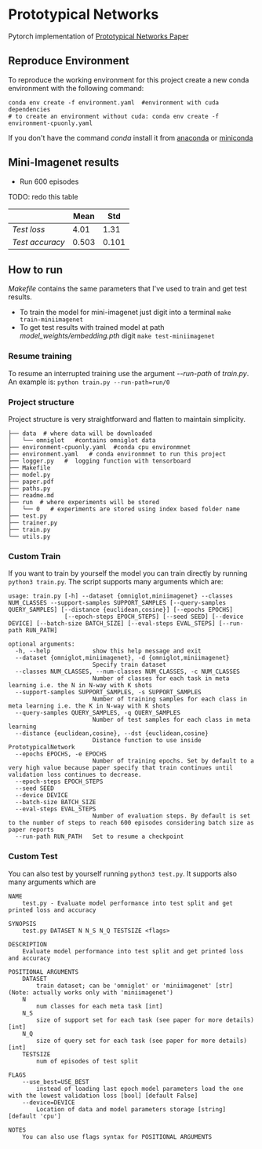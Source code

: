 # Prototypical Networks
Pytorch implementation of [Prototypical Networks Paper](https://arxiv.org/abs/1703.05175)
## Reproduce Environment

To reproduce the working environment for this project 
create a new conda environment with the following command:

    conda env create -f environment.yaml  #environment with cuda dependencies
    # to create an environment without cuda: conda env create -f environment-cpuonly.yaml

If you don't have the command _conda_ install it  from
[anaconda](https://www.anaconda.com/) or [miniconda](https://conda.io/miniconda.html)

## Mini-Imagenet results

- Run 600 episodes

TODO: redo this table 


|   |Mean|Std| 
|---|---|---|
|_Test loss_|4.01|1.31|
|_Test accuracy_|0.503|0.101|

## How to run
_Makefile_ contains the same parameters that I've used to train and get test results. <br>
- To train the model for mini-imagenet just digit into a terminal `make train-miniimagenet`
- To get test results with trained model at path _model_weights/embedding.pth_ digit `make test-miniimagenet`

### Resume training

To resume an interrupted training use the argument _--run-path_ of _train.py_. 
An example is: `python train.py --run-path=run/0`

### Project structure

Project structure is very straightforward and flatten to maintain simplicity.

    ├── data  # where data will be downloaded
    │   └── omniglot   #contains omniglot data
    ├── environment-cpuonly.yaml  #conda cpu environmnet
    ├── environment.yaml   # conda environmnet to run this project
    ├── logger.py   #  logging function with tensorboard
    ├── Makefile   
    ├── model.py
    ├── paper.pdf
    ├── paths.py
    ├── readme.md
    ├── run  # where experiments will be stored 
    │   └── 0   # experiments are stored using index based folder name
    ├── test.py
    ├── trainer.py
    ├── train.py
    └── utils.py


### Custom Train 
If you want to train by yourself the model you can train directly by running `python3 train.py`.
The script supports many arguments which are:
    
    usage: train.py [-h] --dataset {omniglot,miniimagenet} --classes NUM_CLASSES --support-samples SUPPORT_SAMPLES [--query-samples QUERY_SAMPLES] [--distance {euclidean,cosine}] [--epochs EPOCHS]
                    [--epoch-steps EPOCH_STEPS] [--seed SEED] [--device DEVICE] [--batch-size BATCH_SIZE] [--eval-steps EVAL_STEPS] [--run-path RUN_PATH]
    
    optional arguments:
      -h, --help            show this help message and exit
      --dataset {omniglot,miniimagenet}, -d {omniglot,miniimagenet}
                            Specify train dataset
      --classes NUM_CLASSES, --num-classes NUM_CLASSES, -c NUM_CLASSES
                            Number of classes for each task in meta learning i.e. the N in N-way with K shots
      --support-samples SUPPORT_SAMPLES, -s SUPPORT_SAMPLES
                            Number of training samples for each class in meta learning i.e. the K in N-way with K shots
      --query-samples QUERY_SAMPLES, -q QUERY_SAMPLES
                            Number of test samples for each class in meta learning
      --distance {euclidean,cosine}, --dst {euclidean,cosine}
                            Distance function to use inside PrototypicalNetwork
      --epochs EPOCHS, -e EPOCHS
                            Number of training epochs. Set by default to a very high value because paper specify that train continues until validation loss continues to decrease.
      --epoch-steps EPOCH_STEPS
      --seed SEED
      --device DEVICE
      --batch-size BATCH_SIZE
      --eval-steps EVAL_STEPS
                            Number of evaluation steps. By default is set to the number of steps to reach 600 episodes considering batch size as paper reports
      --run-path RUN_PATH   Set to resume a checkpoint

### Custom Test

You can also test by yourself running `python3 test.py`. It supports also many arguments which are

    NAME
        test.py - Evaluate model performance into test split and get printed loss and accuracy

    SYNOPSIS
        test.py DATASET N N_S N_Q TESTSIZE <flags>
    
    DESCRIPTION
        Evaluate model performance into test split and get printed loss and accuracy
    
    POSITIONAL ARGUMENTS
        DATASET
            train dataset; can be 'omniglot' or 'miniimagenet' [str] (Note: actually works only with 'miniimagenet')
        N
            num classes for each meta task [int]
        N_S
            size of support set for each task (see paper for more details) [int]
        N_Q
            size of query set for each task (see paper for more details) [int]
        TESTSIZE
            num of episodes of test split
    
    FLAGS
        --use_best=USE_BEST
            instead of loading last epoch model parameters load the one with the lowest validation loss [bool] [default False]
        --device=DEVICE
            Location of data and model parameters storage [string] [default 'cpu']
    
    NOTES
        You can also use flags syntax for POSITIONAL ARGUMENTS

